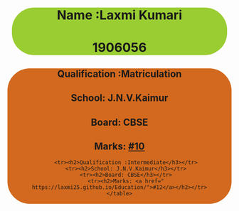 <html>
<head>
    <meta charset="UTF-8/">
    <title>Educational Details</title>
    <style>
    .name{
        text-align:center;
        margin:10px;
       border-radius :50px;
        background-color:yellowgreen ;
    }
    .abc{
        text-align:center;
        margin:"50%";
        padding:"50%";
       border-radius :50px;
       background-color: chocolate;
       background-position-x: center;
       background-position-y:center ; 
    }
    </style>
</head>
<body>
    <div class="name">
    <h1>Name :Laxmi Kumari</h1>
    <h1>1906056</h1>
</div>
<div class="abc">
    <table  >
        <tr><h2>Qualification :Matriculation</h2></tr>
        <tr><h2>School: J.N.V.Kaimur</h2></tr>
        <tr><h2>Board: CBSE</h2></tr>
        <tr><h2>Marks: <a href="https://laxmi25.github.io/Qualification/">#10</a></h2></tr>
      
        <tr><h2>Qualification :Intermediate</h3></tr>
        <tr><h2>School: J.N.V.Kaimur</h3></tr>
        <tr><h2>Board: CBSE</h3></tr>
        <tr><h2>Marks: <a href=" https://laxmi25.github.io/Education/">#12</a></h2></tr>
    </table>
</div>
</body>
</html>
